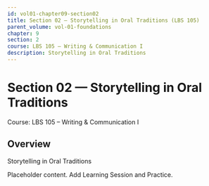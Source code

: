 ```yaml
---
id: vol01-chapter09-section02
title: Section 02 — Storytelling in Oral Traditions (LBS 105)
parent_volume: vol-01-foundations
chapter: 9
section: 2
course: LBS 105 – Writing & Communication I
description: Storytelling in Oral Traditions
---
```



# Section 02 — Storytelling in Oral Traditions
Course: LBS 105 – Writing & Communication I

## Overview
Storytelling in Oral Traditions


Placeholder content. Add Learning Session and Practice.

